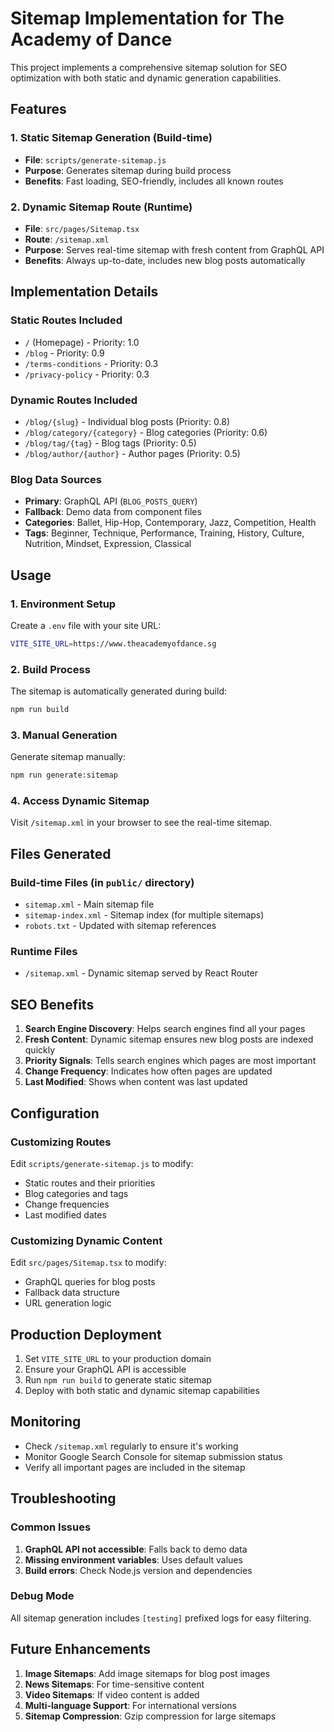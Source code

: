# Sitemap Implementation for The Academy of Dance

This project implements a comprehensive sitemap solution for SEO optimization with both static and dynamic generation capabilities.

## Features

### 1. Static Sitemap Generation (Build-time)
- **File**: `scripts/generate-sitemap.js`
- **Purpose**: Generates sitemap during build process
- **Benefits**: Fast loading, SEO-friendly, includes all known routes

### 2. Dynamic Sitemap Route (Runtime)
- **File**: `src/pages/Sitemap.tsx`
- **Route**: `/sitemap.xml`
- **Purpose**: Serves real-time sitemap with fresh content from GraphQL API
- **Benefits**: Always up-to-date, includes new blog posts automatically

## Implementation Details

### Static Routes Included
- `/` (Homepage) - Priority: 1.0
- `/blog` - Priority: 0.9
- `/terms-conditions` - Priority: 0.3
- `/privacy-policy` - Priority: 0.3

### Dynamic Routes Included
- `/blog/{slug}` - Individual blog posts (Priority: 0.8)
- `/blog/category/{category}` - Blog categories (Priority: 0.6)
- `/blog/tag/{tag}` - Blog tags (Priority: 0.5)
- `/blog/author/{author}` - Author pages (Priority: 0.5)

### Blog Data Sources
- **Primary**: GraphQL API (`BLOG_POSTS_QUERY`)
- **Fallback**: Demo data from component files
- **Categories**: Ballet, Hip-Hop, Contemporary, Jazz, Competition, Health
- **Tags**: Beginner, Technique, Performance, Training, History, Culture, Nutrition, Mindset, Expression, Classical

## Usage

### 1. Environment Setup
Create a `.env` file with your site URL:
```bash
VITE_SITE_URL=https://www.theacademyofdance.sg
```

### 2. Build Process
The sitemap is automatically generated during build:
```bash
npm run build
```

### 3. Manual Generation
Generate sitemap manually:
```bash
npm run generate:sitemap
```

### 4. Access Dynamic Sitemap
Visit `/sitemap.xml` in your browser to see the real-time sitemap.

## Files Generated

### Build-time Files (in `public/` directory)
- `sitemap.xml` - Main sitemap file
- `sitemap-index.xml` - Sitemap index (for multiple sitemaps)
- `robots.txt` - Updated with sitemap references

### Runtime Files
- `/sitemap.xml` - Dynamic sitemap served by React Router

## SEO Benefits

1. **Search Engine Discovery**: Helps search engines find all your pages
2. **Fresh Content**: Dynamic sitemap ensures new blog posts are indexed quickly
3. **Priority Signals**: Tells search engines which pages are most important
4. **Change Frequency**: Indicates how often pages are updated
5. **Last Modified**: Shows when content was last updated

## Configuration

### Customizing Routes
Edit `scripts/generate-sitemap.js` to modify:
- Static routes and their priorities
- Blog categories and tags
- Change frequencies
- Last modified dates

### Customizing Dynamic Content
Edit `src/pages/Sitemap.tsx` to modify:
- GraphQL queries for blog posts
- Fallback data structure
- URL generation logic

## Production Deployment

1. Set `VITE_SITE_URL` to your production domain
2. Ensure your GraphQL API is accessible
3. Run `npm run build` to generate static sitemap
4. Deploy with both static and dynamic sitemap capabilities

## Monitoring

- Check `/sitemap.xml` regularly to ensure it's working
- Monitor Google Search Console for sitemap submission status
- Verify all important pages are included in the sitemap

## Troubleshooting

### Common Issues
1. **GraphQL API not accessible**: Falls back to demo data
2. **Missing environment variables**: Uses default values
3. **Build errors**: Check Node.js version and dependencies

### Debug Mode
All sitemap generation includes `[testing]` prefixed logs for easy filtering.

## Future Enhancements

1. **Image Sitemaps**: Add image sitemaps for blog post images
2. **News Sitemaps**: For time-sensitive content
3. **Video Sitemaps**: If video content is added
4. **Multi-language Support**: For international versions
5. **Sitemap Compression**: Gzip compression for large sitemaps
